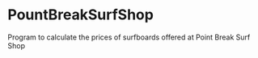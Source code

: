 # PountBreakSurfShop
 Program to calculate the prices of surfboards offered at Point Break Surf Shop
